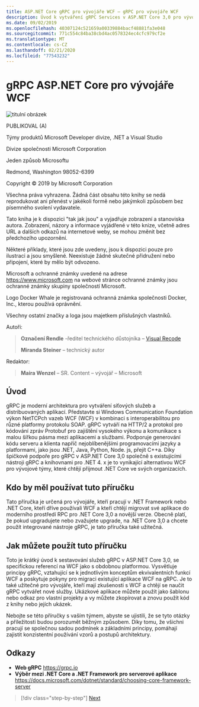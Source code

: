 ```yaml
---
title: ASP.NET Core gRPC pro vývojáře WCF – gRPC pro vývojáře WCF
description: Úvod k vytváření gRPC Services v ASP.NET Core 3,0 pro vývojáře WCF
ms.date: 09/02/2019
ms.openlocfilehash: 40307124c521659a00339884bacf48881fa3e048
ms.sourcegitcommit: 771c554c84ba38cbd4ac0578324ec4cfc979cf2e
ms.translationtype: MT
ms.contentlocale: cs-CZ
ms.lasthandoff: 02/21/2020
ms.locfileid: "77543232"
---
```

# <a name="aspnet-core-grpc-for-wcf-developers"></a>gRPC ASP.NET Core pro vývojáře WCF

![titulní obrázek](./media/cover.png)

PUBLIKOVAL (A)

Týmy produktů Microsoft Developer divize, .NET a Visual Studio

Divize společnosti Microsoft Corporation

Jeden způsob Microsoftu

Redmond, Washington 98052-6399

Copyright © 2019 by Microsoft Corporation

Všechna práva vyhrazena. Žádná část obsahu této knihy se nedá reprodukovat ani přenést v jakékoli formě nebo jakýmkoli způsobem bez písemného svolení vydavatele.

Tato kniha je k dispozici "tak jak jsou" a vyjadřuje zobrazení a stanoviska autora. Zobrazení, názory a informace vyjádřené v této knize, včetně adres URL a dalších odkazů na internetové weby, se mohou změnit bez předchozího upozornění.

Některé příklady, které jsou zde uvedeny, jsou k dispozici pouze pro ilustraci a jsou smyšlené. Neexistuje žádné skutečné přidružení nebo připojení, které by mělo být odvozeno.

Microsoft a ochranné známky uvedené na adrese https://www.microsoft.com na webové stránce ochranné známky jsou ochranné známky skupiny společností Microsoft.

Logo Docker Whale je registrovaná ochranná známka společnosti Docker, Inc., kterou používá oprávnění.

Všechny ostatní značky a loga jsou majetkem příslušných vlastníků.

Autoři:

> **Označení Rendle** -ředitel technického důstojníka – [Visual Recode](https://visualrecode.com)
>
> **Miranda Steiner** – technický autor

Redaktor:

> **Maira Wenzel** – SR. Content – vývojář – Microsoft

## <a name="introduction"></a>Úvod

gRPC je moderní architektura pro vytváření síťových služeb a distribuovaných aplikací. Představte si Windows Communication Foundation výkon NetTCPch vazeb WCF (WCF) v kombinaci s interoperabilitou pro různé platformy protokolu SOAP. gRPC vytváří na HTTP/2 a protokol pro kódování zpráv Protobuf pro zajištění vysokého výkonu a komunikace s malou šířkou pásma mezi aplikacemi a službami. Podporuje generování kódu serveru a klienta napříč nejoblíbenějšími programovacími jazyky a platformami, jako jsou .NET, Java, Python, Node. js, přejít C++a. Díky špičkové podpoře pro gRPC v ASP.NET Core 3,0 společně s existujícími nástroji gRPC a knihovnami pro .NET 4. x je to vynikající alternativou WCF pro vývojové týmy, které chtějí přijmout .NET Core ve svých organizacích.

## <a name="who-should-use-this-guide"></a>Kdo by měl používat tuto příručku

Tato příručka je určená pro vývojáře, kteří pracují v .NET Framework nebo .NET Core, kteří dříve používali WCF a kteří chtějí migrovat své aplikace do moderního prostředí RPC pro .NET Core 3,0 a novější verze. Obecně platí, že pokud upgradujete nebo zvažujete upgrade, na .NET Core 3,0 a chcete použít integrované nástroje gRPC, je tato příručka také užitečná.

## <a name="how-you-can-use-this-guide"></a>Jak můžete použít tuto příručku

Toto je krátký úvod k sestavování služeb gRPC v ASP.NET Core 3,0, se specifickou referencí na WCF jako s obdobnou platformou. Vysvětluje principy gRPC, vztahující se k jednotlivým konceptům ekvivalentních funkcí WCF a poskytuje pokyny pro migraci existující aplikace WCF na gRPC. Je to také užitečné pro vývojáře, kteří mají zkušenosti s WCF a chtějí se naučit gRPC vytvářet nové služby. Ukázkové aplikace můžete použít jako šablonu nebo odkaz pro vlastní projekty a vy můžete zkopírovat a znovu použít kód z knihy nebo jejích ukázek.

Nebojte se této příručky s vaším týmem, abyste se ujistili, že se tyto otázky a příležitosti budou porozumět běžným způsobem. Díky tomu, že všichni pracují se společnou sadou podmínek a základními principy, pomáhají zajistit konzistentní používání vzorů a postupů architektury.

## <a name="references"></a>Odkazy

- **Web gRPC**
  <https://grpc.io>
- **Výběr mezi .NET Core a .NET Framework pro serverové aplikace**
  <https://docs.microsoft.com/dotnet/standard/choosing-core-framework-server>

>[!div class="step-by-step"]
>[Next](introduction.md)
